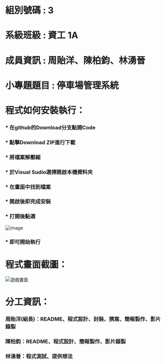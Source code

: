 # 組別號碼 : 3
# 系級班級 : 資工 1A
# 成員資訊 : 周貽洋、陳柏鈞、林湧晉
# 小專題題目 : 停車場管理系統

# 程式如何安裝執行：
### * 在github的Download分支點開Code
### * 點擊Download ZIP進行下載
### * 將檔案解壓縮
### * 於Visual Sudio選擇開啟本機資料夾
### * 在畫面中找到檔案
### * 開啟後即完成安裝
### * 打開後點選
![image](https://github.com/XiaoXuan0825/ten-a-half/assets/164355596/128c507f-95ad-43c7-ab11-e4c4673b283b)
### * 即可開始執行
# 程式畫面截圖：
![遊戲畫面](https://github.com/XiaoXuan0825/ten-a-half/assets/164355596/3eda9406-db97-476a-ae04-893cf8d836ff)
# 分工資訊：
### 周貽洋(組長)：README、程式設計、封裝、撰寫、簡報製作、影片錄製
### 陳柏鈞：README、程式設計、簡報製作、影片錄製
### 林湧晉：程式測試、提供想法
